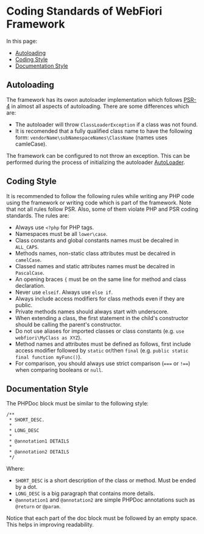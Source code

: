 # Coding Standards of WebFiori Framework

<meta name="description" content="Here you will find some coding standards which where put in mind while bulding the code base of the framework.">

In this page:
* [Autoloading](#autoloading)
* [Coding Style](#coding-style)
* [Documentation Style](#documentation-style)

## Autoloading
The framework has its owon autoloader implementation which follows <a href="https://www.php-fig.org/psr/psr-4/" target="_blank">PSR-4</a> in almost all aspects of autoloading. There are some differences which are:

* The autoloader will throw `ClassLoaderException` if a class was not found.
* It is recomended that a fully qualified class name to have the following form: `vendorName\subNamespaceNames\ClassName` (names uses camleCase).

The framework can be configured to not throw an exception. This can be performed during the process of initializing the autoloader <a href="https://webfiori.com/docs/webfiori/entity/AutoLoader" target="_blank">AutoLoader</a>.

## Coding Style
It is recommended to follow the following rules while writing any PHP code using the framework or writing code which is part of the framework. Note that not all rules follow PSR. Also, some of them violate PHP and PSR coding standards. The rules are:

* Always use `<?php` for PHP tags.
* Namespaces must be all `lower\case`.
* Class constants and global constants names must be decalred in `ALL_CAPS`.
* Methods names, non-static class attributes must be decalred in `camelCase`.
* Classed names and static attributes names must be decalred in `PascalCase`.
* An opening braces `{` must be on the same line for method and class declaration.
* Never use `elseif`. Always use `else if`.
* Always include access modifiers for class methods even if they are public.
* Private methods names should always start with underscore.
* When extending a class, the first statement in the child's constructor should be calling the parent's constructor.
* Do not use aliases for imported classes or class constants (e.g. `use webfiori\MyClass as XYZ`).
* Method names and attributes must be defined as follows, first include access modifier followed by `static` or/then `final` (e.g. `public static final function myFunc()`).
* For comparison, you should always use strict comparison (`===` or `!==`) when comparing booleans or `null`.

## Documentation Style
The PHPDoc block must be similar to the following style:
``` 
/**
 * SHORT_DESC.
 *
 * LONG_DESC
 * 
 * @annotation1 DETAILS
 *
 * @annotation2 DETAILS
 */
```
Where:
* `SHORT_DESC` is a short description of the class or method. Must be ended by a dot.
* `LONG_DESC` is a big paragraph that contains more details.
* `@annotation1` and `@annotation2` are simple PHPDoc annotations such as `@return` or `@param`.

Notice that each part of the doc block must be followed by an empty space. This helps in improving readability.
